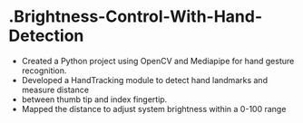 # .Brightness-Control-With-Hand-Detection

* Created a Python project using OpenCV and Mediapipe for hand gesture recognition. <br>
* Developed a HandTracking module to detect hand landmarks and measure distance <br>
* between thumb tip and index fingertip. <br>
* Mapped the distance to adjust system brightness within a 0-100 range <br>
